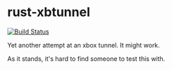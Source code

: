 rust-xbtunnel
=============

[![Build Status](https://secure.travis-ci.org/colemickens/rust-xbtunnel.png)](http://travis-ci.org/colemickens/rust-xbtunnel)


Yet another attempt at an xbox tunnel. It might work.

As it stands, it's hard to find someone to test this with.
